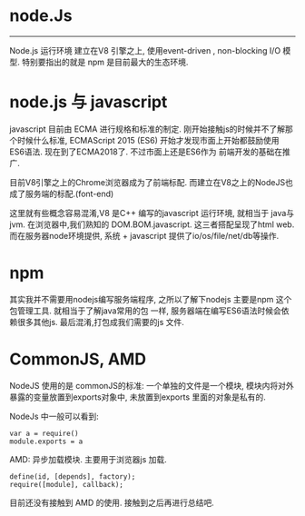 # node.Js
---
Node.js 运行环境 建立在V8 引擎之上, 使用event-driven , non-blocking I/O 模型. 特别要指出的就是
npm 是目前最大的生态环境.

# node.js 与 javascript

javascript 目前由 ECMA 进行规格和标准的制定.
刚开始接触js的时候并不了解那个时候什么标准, ECMAScript 2015 (ES6) 开始才发现市面上开始都鼓励使用
ES6语法. 现在到了ECMA2018了. 不过市面上还是ES6作为 前端开发的基础在推广.

目前V8引擎之上的Chrome浏览器成为了前端标配. 而建立在V8之上的NodeJS也成了服务端的标配.(font-end)

这里就有些概念容易混淆,V8 是C++ 编写的javascript 运行环境, 就相当于 java与jvm. 在浏览器中,我们熟知的
DOM.BOM.javascript. 这三者搭配呈现了html web. 而在服务器node环境提供, 系统 + javascript
提供了io/os/file/net/db等操作.

# npm

其实我并不需要用nodejs编写服务端程序, 之所以了解下nodejs 主要是npm 这个包管理工具. 就相当于了解java常用的包
一样, 服务器端在编写ES6语法时候会依赖很多其他js. 最后混淆,打包成我们需要的js 文件.



# CommonJS, AMD

NodeJS 使用的是 commonJS的标准: 一个单独的文件是一个模块, 模块内将对外暴露的变量放置到exports对象中, 未放置到exports 里面的对象是私有的.

NodeJs 中一般可以看到: 

```
var a = require()
module.exports = a
```

AMD: 异步加载模块. 主要用于浏览器js 加载.

```
define(id, [depends], factory);  
require([module], callback);
```

目前还没有接触到 AMD 的使用. 接触到之后再进行总结吧.